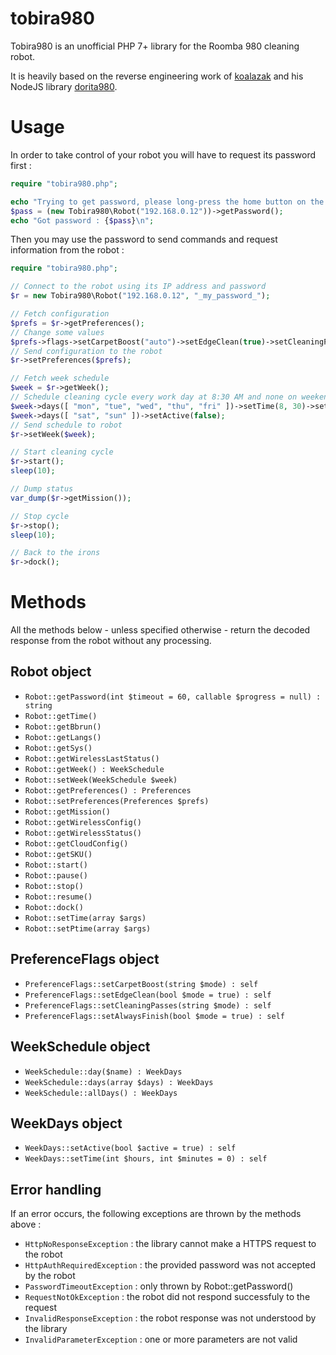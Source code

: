 # tobira980

Tobira980 is an unofficial PHP 7+ library for the Roomba 980 cleaning robot.

It is heavily based on the reverse engineering work of [koalazak](https://github.com/koalazak) and his NodeJS library [dorita980](https://github.com/koalazak/dorita980).

# Usage

In order to take control of your robot you will have to request its password first :

```php
require "tobira980.php";

echo "Trying to get password, please long-press the home button on the robot until you hear a signal ...\n";
$pass = (new Tobira980\Robot("192.168.0.12"))->getPassword();
echo "Got password : {$pass}\n";
```

Then you may use the password to send commands and request information from the robot :

```php
require "tobira980.php";

// Connect to the robot using its IP address and password
$r = new Tobira980\Robot("192.168.0.12", "_my_password_");

// Fetch configuration
$prefs = $r->getPreferences();
// Change some values
$prefs->flags->setCarpetBoost("auto")->setEdgeClean(true)->setCleaningPasses("auto")->setAlwaysFinish(true);
// Send configuration to the robot
$r->setPreferences($prefs);

// Fetch week schedule
$week = $r->getWeek();
// Schedule cleaning cycle every work day at 8:30 AM and none on weekends
$week->days([ "mon", "tue", "wed", "thu", "fri" ])->setTime(8, 30)->setActive();
$week->days([ "sat", "sun" ])->setActive(false);
// Send schedule to robot
$r->setWeek($week);

// Start cleaning cycle
$r->start();
sleep(10);

// Dump status
var_dump($r->getMission());

// Stop cycle
$r->stop();
sleep(10);

// Back to the irons
$r->dock();
```

# Methods

All the methods below - unless specified otherwise - return the decoded response from the robot without any processing.

## Robot object

- `Robot::getPassword(int $timeout = 60, callable $progress = null) : string`
- `Robot::getTime()`
- `Robot::getBbrun()`
- `Robot::getLangs()`
- `Robot::getSys()`
- `Robot::getWirelessLastStatus()`
- `Robot::getWeek() : WeekSchedule`
- `Robot::setWeek(WeekSchedule $week)`
- `Robot::getPreferences() : Preferences`
- `Robot::setPreferences(Preferences $prefs)`
- `Robot::getMission()`
- `Robot::getWirelessConfig()`
- `Robot::getWirelessStatus()`
- `Robot::getCloudConfig()`
- `Robot::getSKU()`
- `Robot::start()`
- `Robot::pause()`
- `Robot::stop()`
- `Robot::resume()`
- `Robot::dock()`
- `Robot::setTime(array $args)`
- `Robot::setPtime(array $args)`

## PreferenceFlags object

- `PreferenceFlags::setCarpetBoost(string $mode) : self`
- `PreferenceFlags::setEdgeClean(bool $mode = true) : self`
- `PreferenceFlags::setCleaningPasses(string $mode) : self`
- `PreferenceFlags::setAlwaysFinish(bool $mode = true) : self`

## WeekSchedule object

- `WeekSchedule::day($name) : WeekDays`
- `WeekSchedule::days(array $days) : WeekDays`
- `WeekSchedule::allDays() : WeekDays`

## WeekDays object

- `WeekDays::setActive(bool $active = true) : self`
- `WeekDays::setTime(int $hours, int $minutes = 0) : self`

## Error handling

If an error occurs, the following exceptions are thrown by the methods above :

- `HttpNoResponseException` : the library cannot make a HTTPS request to the robot
- `HttpAuthRequiredException` : the provided password was not accepted by the robot
- `PasswordTimeoutException` : only thrown by Robot::getPassword()
- `RequestNotOkException` : the robot did not respond successfuly to the request
- `InvalidResponseException` : the robot response was not understood by the library
- `InvalidParameterException` : one or more parameters are not valid